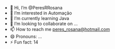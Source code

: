 - 👋 Hi, I’m @PeresRRosana
- 👀 I’m interested in Automação
- 🌱 I’m currently learning Java
- 💞️ I’m looking to collaborate on ...
- 📫 How to reach me peres_rosana@hotmail.com
- 😄 Pronouns: ...
- ⚡ Fun fact: 14

<!---
PeresRRosana/PeresRRosana is a ✨ special ✨ repository because its `README.md` (this file) appears on your GitHub profile.
You can click the Preview link to take a look at your changes.
--->
